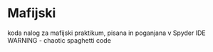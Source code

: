 # Mafijski
koda nalog za mafijski praktikum, pisana in poganjana v Spyder IDE 
WARNING - chaotic spaghetti code
